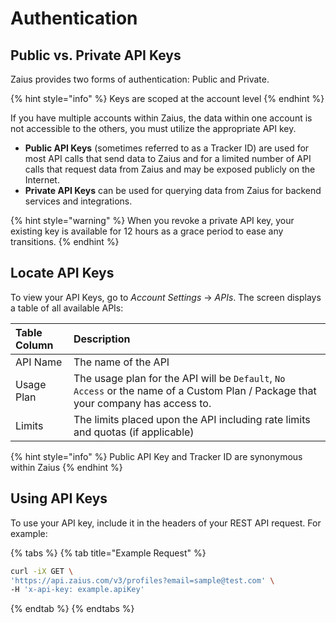 # Authentication

## Public vs. Private API Keys

Zaius provides two forms of authentication: Public and Private.

{% hint style="info" %}
Keys are scoped at the account level
{% endhint %}

If you have multiple accounts within Zaius, the data within one account is not accessible to the others, you must utilize the appropriate API key.

* **Public API Keys** \(sometimes referred to as a Tracker ID\) are used for most API calls that send data to Zaius and for a limited number of API calls that request data from Zaius and may be exposed publicly on the Internet.
* **Private API Keys** can be used for querying data from Zaius for backend services and integrations.

{% hint style="warning" %}
When you revoke a private API key, your existing key is available for 12 hours as a grace period to ease any transitions.
{% endhint %}

## Locate API Keys

To view your API Keys, go to _Account Settings_ -&gt; _APIs_. The screen displays a table of all available APIs:

| Table Column | Description |
| :--- | :--- |
| API Name | The name of the API |
| Usage Plan | The usage plan for the API will be `Default`, `No Access` or the name of a Custom Plan / Package that your company has access to. |
| Limits | The limits placed upon the API including rate limits and quotas \(if applicable\) |

{% hint style="info" %}
Public API Key and Tracker ID are synonymous within Zaius
{% endhint %}

## Using API Keys

To use your API key, include it in the headers of your REST API request. For example:

{% tabs %}
{% tab title="Example Request" %}
```bash
curl -iX GET \
'https://api.zaius.com/v3/profiles?email=sample@test.com' \
-H 'x-api-key: example.apiKey'
```
{% endtab %}
{% endtabs %}

